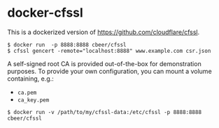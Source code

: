 docker-cfssl
============

This is a dockerized version of https://github.com/cloudflare/cfssl.


```console
$ docker run  -p 8888:8888 cbeer/cfssl
$ cfssl gencert -remote="localhost:8888" www.example.com csr.json
```
A self-signed root CA is provided out-of-the-box for demonstration purposes. To provide your own configuration, you can mount a volume containing, e.g.:

* `ca.pem`
* `ca_key.pem`

```console
$ docker run -v /path/to/my/cfssl-data:/etc/cfssl -p 8888:8888 cbeer/cfssl
```
